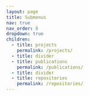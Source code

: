 ```yaml
---
layout: page
title: Submenus
nav: true
nav_order: 8
dropdown: true
children:
  - title: projects
    permalink: /projects/
  - title: divider
  - title: publications
    permalink: /publications/
  - title: divider
  - title: repositories
    permalink: /repositories/
---
```

